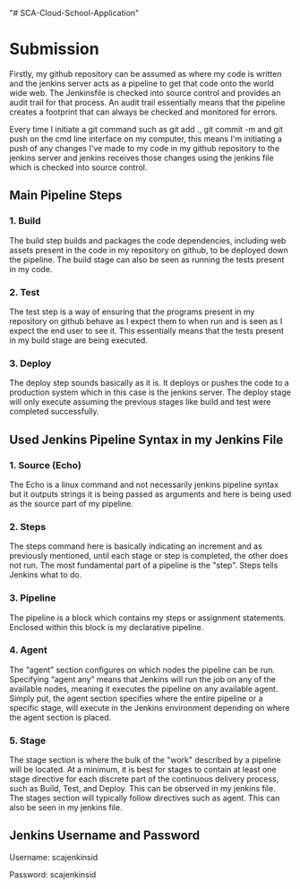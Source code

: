 "# SCA-Cloud-School-Application" 
# Submission #

Firstly, my github repository can be assumed as where my code is written and the jenkins server acts as a pipeline to get that code onto the world wide web. The Jenkinsfile is checked into source control and provides an audit trail for that process. An audit trail essentially means that the pipeline creates a footprint that can always be checked and monitored for errors.
<p> Every time I initiate a git command  such as git add ., git commit -m and git push on the cmd line interface on my computer, this means I'm initiating a push of any changes I've made to my code in my github repository to the jenkins server and jenkins receives those changes using the jenkins file which is checked into source control.</p>

## Main Pipeline Steps ##
### 1. Build ###
<p>The build step builds and packages the code dependencies, including web assets present in the code in my repository on github, to be deployed down the pipeline. The build stage can also be seen as running the tests present in my code.</p>

### 2. Test ###
<p>The test step is a way of ensuring that the programs present in my repository on github behave as I expect them to when run and is seen as I expect the end user to see it. This essentially means that the tests present in my build stage are being executed. </p>

### 3. Deploy ###
The deploy step sounds basically as it is. It deploys or pushes the code to a production system which in this case is the jenkins server. The deploy stage will only execute assuming the previous stages like build and test were completed successfully.

## Used Jenkins Pipeline Syntax in my Jenkins File ##

### 1. Source (Echo) ###
The Echo is a linux command and not necessarily jenkins pipeline syntax but it outputs strings it is being passed as arguments and here is being used as the source part of my pipeline.

### 2. Steps ###
The steps command here is basically indicating an increment and as previously mentioned, until each stage or step is completed, the other does not run. The most fundamental part of a pipeline is the "step". Steps tells Jenkins what to do.

### 3. Pipeline ###
The pipeline is a block which contains my steps or assignment statements. Enclosed within this block is my declarative pipeline. 

### 4. Agent ###
The “agent” section configures on which nodes the pipeline can be run. Specifying “agent any” means that Jenkins will run the job on any of the available nodes, meaning it executes the pipeline on any available agent. Simply put, the agent section specifies where the entire pipeline or a specific stage, will execute in the Jenkins environment depending on where the agent section is placed.

### 5. Stage ###
The stage section is where the bulk of the "work" described by a pipeline will be located. At a minimum, it is best for stages to contain at least one stage directive for each discrete part of the continuous delivery process, such as Build, Test, and Deploy. This can be observed in my jenkins file. The stages section will typically follow directives such as agent. This can also be seen in my jenkins file.


## Jenkins Username and Password ##
<p>Username: scajenkinsid</p>
<p>Password: scajenkinsid</p>